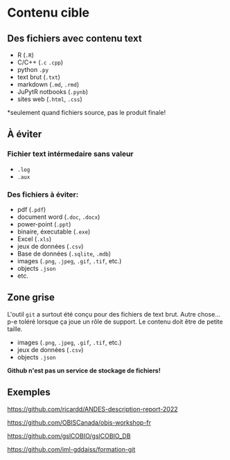 # Contenu cible

## Des fichiers avec contenu **text**

 - R (`.R`)
 - C/C++ (`.c` `.cpp`)
 - python `.py`
 - text brut (`.txt`)
 - markdown (`.md`, `.rmd`)
 - JuPytR notbooks (`.pynb`)
 - sites web (`.html`, `.css`)

*seulement quand fichiers source, pas le produit finale!

## À éviter
### Fichier text intérmedaire sans valeur
 - `.log`
 - `.aux`

### Des fichiers à éviter:
 - pdf (`.pdf`)
 - document word (`.doc`, `.docx`)
 - power-point (`.ppt`)
 - binaire, éxecutable (`.exe`)
 - Excel  (`.xls`)
 - jeux de données (`.csv`)
 - Base de données (`.sqlite`, `.mdb`)
 - images (`.png`, `.jpeg`, `.gif`, `.tif`, etc.)
 - objects `.json`
 - etc.
  
## Zone grise
L'outil `git` a surtout été conçu pour des fichiers de text brut.
Autre chose... p-e toléré lorsque ça joue un rôle de support. Le contenu doit être de petite taille.
 - images (`.png`, `.jpeg`, `.gif`, `.tif`, etc.)
 - jeux de données (`.csv`)
 - objects `.json`

**Github n'est pas un service de stockage de fichiers!**

## Exemples

https://github.com/ricardd/ANDES-description-report-2022

https://github.com/OBISCanada/obis-workshop-fr

https://github.com/gslCOBIO/gslCOBIO_DB

https://github.com/iml-gddaiss/formation-git
